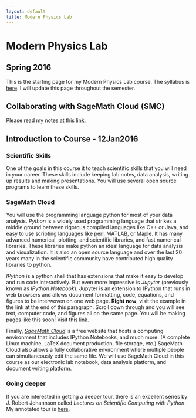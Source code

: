 ```yaml
---
layout: default
title: Modern Physics Lab
---
```

# Modern Physics Lab

## Spring 2016

This is the starting page for my  Modern Physics Lab course. The syllabus is [here](Syllabus). I will update this page throughout the semester.

## Collaborating with SageMath Cloud (SMC)
Please read my notes at this [link](Collaboration).

## Introduction to Course - 12Jan2016

### Scientific Skills
One of the goals in this course it to teach scientific skills that you will need in your career. These skills include keeping lab notes, data analysis, writing up results and making presentations. You will use several open source programs to learn these skills.

### SageMath Cloud
You will use the programming language python for most of your data analysis. _Python_ is a widely used programming language that strikes a middle ground between rigorous compiled languages like C++ or Java, and easy to use scripting languages like perl, MATLAB, or Maple. It has many advanced numerical, plotting, and scientific libraries, and fast numerical libraries. These libraries make python an ideal language for data analysis and visualization. It is also an open source language and over the last 20 years many in the scientific community have contributed high quality libraries to python.

_IPython_ is a python shell that has extensions that make it easy to develop and run code interactively. But even more impressive is _Jupyter_ (previously known as _IPython Notebook_). Jupyter is an extension to IPython that runs in web browsers and allows document formatting, code, equations, and figures to be interwoven on one web page. __Right now__, visit the example in the link at the end of this paragraph. Scroll down through and you will see text, computer code, and figures all on the same page. You will be making pages like this soon! Visit this [link](http://nbviewer.ipython.org/github/jrjohansson/scientific-python-lectures/blob/master/Lecture-4-Matplotlib.ipynb). 

Finally, [_SageMath Cloud_](http://cloud.sagemath.com) is a free website that hosts a computing environment that includes IPython Notebooks, and much more. (A complete Linux machine, LaTeX document production, file storage, etc.) SageMath Cloud also allows a fully collaborative environment where multiple people can simultaneously edit the same file.
We will use SageMath Cloud in this course as our electronic lab notebook, data analysis platform, and document writing platform.

### Going deeper
If you are interested in getting a deeper tour, there is an excellent series by J. Robert Johannson called _Lectures on Scientific Computing with Python_. My annotated tour is [here](SciCompTour).
